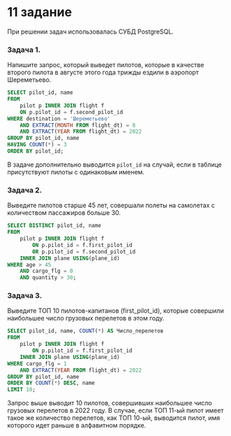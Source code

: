 # 11 задание

При решении задач использовалась СУБД PostgreSQL.


### Задача 1. 
Напишите запрос, который выведет пилотов, которые в качестве второго пилота в августе этого года трижды ездили в аэропорт Шереметьево.

``` sql
SELECT pilot_id, name
FROM 
    pilot p INNER JOIN flight f 
    ON p.pilot_id = f.second_pilot_id
WHERE destination = 'Шереметьево' 
    AND EXTRACT(MONTH FROM flight_dt) = 8 
    AND EXTRACT(YEAR FROM flight_dt) = 2022
GROUP BY pilot_id, name
HAVING COUNT(*) = 3
ORDER BY pilot_id;
```

В задаче дополнительно выводится `pilot_id` на случай, если в таблице присутствуют пилоты с одинаковым именем.

### Задача 2.

Выведите пилотов старше 45 лет, совершали полеты на самолетах с количеством пассажиров больше 30.

``` sql
SELECT DISTINCT pilot_id, name
FROM
    pilot p INNER JOIN flight f
        ON p.pilot_id = f.first_pilot_id
        OR p.pilot_id = f.second_pilot_id
    INNER JOIN plane USING(plane_id)
WHERE age > 45
    AND cargo_flg = 0
    AND quantity > 30;
```

### Задача 3.

Выведите ТОП 10 пилотов-капитанов (first_pilot_id), которые совершили наибольшее число грузовых перелетов в этом году.

``` sql
SELECT pilot_id, name, COUNT(*) AS Число_перелетов
FROM
    pilot p INNER JOIN flight f
        ON p.pilot_id = f.first_pilot_id
    INNER JOIN plane USING(plane_id)
WHERE cargo_flg = 1
    AND EXTRACT(YEAR FROM flight_dt) = 2022
GROUP BY pilot_id, name
ORDER BY COUNT(*) DESC, name
LIMIT 10;
```

Запрос выше выводит 10 пилотов, совершивших наибольшее число грузовых перелетов в 2022 году. 
В случае, если ТОП 11-ый пилот имеет такое же количество перелетов, как ТОП 10-ый, выводится пилот, имя которого идет раньше в алфавитном порядке.



